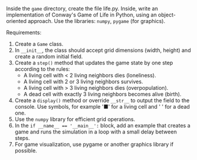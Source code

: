 Inside the `game` directory, create the file life.py.
Inside, write an implementation of Conway's Game of Life in Python, using an object-oriented approach.
Use the libraries: `numpy`, `pygame` (for graphics).

Requirements:
1.  Create a `Game` class.
2.  In `__init__`, the class should accept grid dimensions (width, height) and create a random initial field.
3.  Create a `step()` method that updates the game state by one step according to the rules:
    - A living cell with < 2 living neighbors dies (loneliness).
    - A living cell with 2 or 3 living neighbors survives.
    - A living cell with > 3 living neighbors dies (overpopulation).
    - A dead cell with exactly 3 living neighbors becomes alive (birth).
4.  Create a `display()` method or override `__str__` to output the field to the console. Use symbols, for example '■' for a living cell and ' ' for a dead one.
5.  Use the `numpy` library for efficient grid operations.
6.  In the `if __name__ == '__main__':` block, add an example that creates a game and runs the simulation in a loop with a small delay between steps.
7.  For game visualization, use pygame or another graphics library if possible.